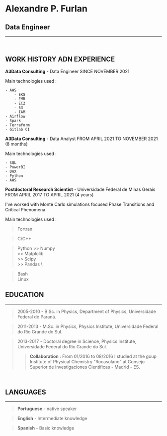 # **Alexandre P. Furlan**
## Data Engineer

_________________________________________________________________

&nbsp;
&nbsp;
&nbsp;


## WORK HISTORY ADN EXPERIENCE

**A3Data Consulting** - Data Engineer 
SINCE NOVEMBER 2021 

Main technologies used : 

    - AWS 
        - EKS
        - EMR
        - EC2
        - S3
        - IAM
    - Airflow
    - Spark
    - Terraform
    - Gitlab CI

**A3Data Consulting** - Data Analyst
FROM APRIL 2021 TO NOVEMBER 2021 (8 months)

Main technologies used : 
    
    - SQL
    - PowerBI
    - DAX
    - Python
    - AWS


**Postdoctoral Research Scientist** - Universidade Federal de Minas Gerais
FROM APRIL 2017 TO APRIL 2021 (4 years)

I've worked with Monte Carlo simulations focused Phase Transitions and Critical Phenomena. 

Main technologies used : 
    
> Fortran 

> C/C++

> Python 
    >> Numpy \
    >> Matplolib \
    >> Scipy  \
    >> Pandas \

> Bash \
> Linux 


## EDUCATION
---
> 2005-2010 - B.Sc. in Physics, Department of Physics, Universidade Federal do Paraná. 

> 2011-2013 - M.Sc. in Physics, Physics Institute, Universidade Federal do Rio Grande do Sul. 

> 2013-2017 - Doctoral degree in Science, Physics Institute, Universidade Federal do Rio Grande do Sul. 
>> **Collaboration** : From 01/2016 to 08/2016 I studied at the goup Institute of Physical Chemistry 
"Rocasolano" at Consejo Superior de Investigaciones 
Científicas - Madrid - ES.

&nbsp;
&nbsp;
&nbsp;

## LANGUAGES
---
> **Portuguese** - native speaker

> **English** - Intermediate knowledge

> **Spanish** - Basic knowledge
